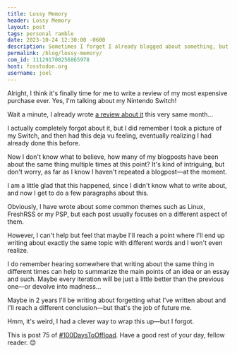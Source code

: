 ```yaml
---
title: Lossy Memory
header: Lossy Memory
layout: post
tags: personal ramble
date: 2023-10-24 12:30:00 -0600
description: Sometimes I forget I already blogged about something, but I tend to realize soon enough, but it'll happen one day right, should I be ok with that?
permalink: /blog/lossy-memory/
com_id: 111291708256865978
host: fosstodon.org
username: joel
---
```


Alright, I think it's finally time for me to write a review of my most expensive purchase ever. Yes, I'm talking about my Nintendo Switch!

Wait a minute, I already wrote [a review about it](/blog/nintendo-switch) this very same month...

I actually completely forgot about it, but I did remember I took a picture of my Switch, and then had this deja vu feeling, eventually realizing I had already done this before.

Now I don't know what to believe, how many of my blogposts have been about the same thing multiple times at this point? It's kind of intriguing, but don't worry, as far as I know I haven't repeated a blogpost—at the moment.

I am a little glad that this happened, since I didn't know what to write about, and now I get to do a few paragraphs about this.

Obviously, I have wrote about some common themes such as Linux, FreshRSS or my PSP, but each post usually focuses on a different aspect of them.

However, I can't help but feel that maybe I'll reach a point where I'll end up writing about exactly the same topic with different words and I won't even realize.

I do remember hearing somewhere that writing about the same thing in different times can help to summarize the main points of an idea or an essay and such. Maybe every iteration will be just a little better than the previous one—or devolve into madness...

Maybe in 2 years I'll be writing about forgetting what I've written about and I'll reach a different conclusion—but that's the job of future me.

Hmm, it's weird, I had a clever way to wrap this up—but I forgot.

This is post 75 of [#100DaysToOffload](https://100daystooffload.com). Have a good rest of your day, fellow reader. 😊
